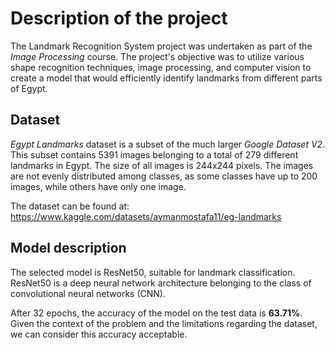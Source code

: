 # Description of the project

The Landmark Recognition System project was undertaken as part of the _Image Processing_ course. The project's objective was to utilize various shape recognition techniques, image processing, and computer vision to create a model that would efficiently identify landmarks from different parts of Egypt.

## Dataset

_Egypt Landmarks_ dataset is a subset of the much larger _Google Dataset V2_. This subset contains 5391 images belonging to a total of 279 different landmarks in Egypt. The size of all images is 244x244 pixels. The images are not evenly distributed among classes, as some classes have up to 200 images, while others have only one image.

The dataset can be found at: https://www.kaggle.com/datasets/aymanmostafa11/eg-landmarks

## Model description

The selected model is ResNet50, suitable for landmark classification. ResNet50 is a deep neural network architecture belonging to the class of convolutional neural networks (CNN).

After 32 epochs, the accuracy of the model on the test data is **63.71%**. Given the context of the problem and the limitations regarding the dataset, we can consider this accuracy acceptable.
